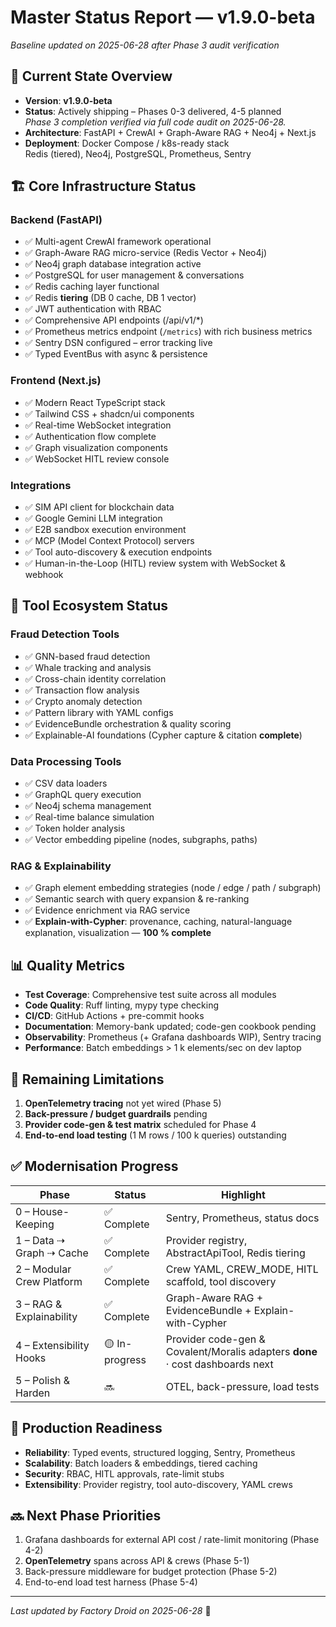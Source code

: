 # Master Status Report — **v1.9.0-beta**
*Baseline updated on 2025-06-28 after Phase 3 audit verification*

## 🎯 Current State Overview
- **Version**: **v1.9.0-beta**
- **Status**: Actively shipping – Phases 0-3 delivered, 4-5 planned  
  *Phase 3 completion verified via full code audit on 2025-06-28.*
- **Architecture**: FastAPI + CrewAI + Graph-Aware RAG + Neo4j + Next.js
- **Deployment**: Docker Compose / k8s-ready stack  
  Redis (tiered), Neo4j, PostgreSQL, Prometheus, Sentry

## 🏗️ Core Infrastructure Status
### Backend (FastAPI)
- ✅ Multi-agent CrewAI framework operational
- ✅ Graph-Aware RAG micro-service (Redis Vector + Neo4j)
- ✅ Neo4j graph database integration active
- ✅ PostgreSQL for user management & conversations
- ✅ Redis caching layer functional
- ✅ Redis **tiering** (DB 0 cache, DB 1 vector)
- ✅ JWT authentication with RBAC
- ✅ Comprehensive API endpoints (/api/v1/*)
- ✅ Prometheus metrics endpoint (`/metrics`) with rich business metrics
- ✅ Sentry DSN configured – error tracking live
- ✅ Typed EventBus with async & persistence

### Frontend (Next.js)
- ✅ Modern React TypeScript stack
- ✅ Tailwind CSS + shadcn/ui components
- ✅ Real-time WebSocket integration
- ✅ Authentication flow complete
- ✅ Graph visualization components
- ✅ WebSocket HITL review console

### Integrations
- ✅ SIM API client for blockchain data
- ✅ Google Gemini LLM integration
- ✅ E2B sandbox execution environment
- ✅ MCP (Model Context Protocol) servers
- ✅ Tool auto-discovery & execution endpoints
- ✅ Human-in-the-Loop (HITL) review system with WebSocket & webhook

## 🔧 Tool Ecosystem Status
### Fraud Detection Tools
- ✅ GNN-based fraud detection
- ✅ Whale tracking and analysis
- ✅ Cross-chain identity correlation
- ✅ Transaction flow analysis
- ✅ Crypto anomaly detection
- ✅ Pattern library with YAML configs
- ✅ EvidenceBundle orchestration & quality scoring
- ✅ Explainable-AI foundations (Cypher capture & citation **complete**)

### Data Processing Tools
- ✅ CSV data loaders
- ✅ GraphQL query execution
- ✅ Neo4j schema management
- ✅ Real-time balance simulation
- ✅ Token holder analysis
- ✅ Vector embedding pipeline (nodes, subgraphs, paths)

### RAG & Explainability
- ✅ Graph element embedding strategies (node / edge / path / subgraph)  
- ✅ Semantic search with query expansion & re-ranking  
- ✅ Evidence enrichment via RAG service  
- ✅ **Explain-with-Cypher**: provenance, caching, natural-language explanation, visualization — **100 % complete**

## 📊 Quality Metrics
- **Test Coverage**: Comprehensive test suite across all modules
- **Code Quality**: Ruff linting, mypy type checking
- **CI/CD**: GitHub Actions + pre-commit hooks
- **Documentation**: Memory-bank updated; code-gen cookbook pending
- **Observability**: Prometheus (+ Grafana dashboards WIP), Sentry tracing
- **Performance**: Batch embeddings > 1 k elements/sec on dev laptop

## 🚧 Remaining Limitations
1. **OpenTelemetry tracing** not yet wired (Phase 5)  
2. **Back-pressure / budget guardrails** pending  
3. **Provider code-gen & test matrix** scheduled for Phase 4  
4. **End-to-end load testing** (1 M rows / 100 k queries) outstanding  

## ✅ Modernisation Progress
| Phase | Status | Highlight |
|-------|--------|-----------|
| 0 – House-Keeping | ✅ Complete | Sentry, Prometheus, status docs |
| 1 – Data ⇢ Graph ⇢ Cache | ✅ Complete | Provider registry, AbstractApiTool, Redis tiering |
| 2 – Modular Crew Platform | ✅ Complete | Crew YAML, CREW_MODE, HITL scaffold, tool discovery |
| 3 – RAG & Explainability | ✅ Complete | Graph-Aware RAG + EvidenceBundle + Explain-with-Cypher |
| 4 – Extensibility Hooks | 🟡 In-progress | Provider code-gen & Covalent/Moralis adapters **done** · cost dashboards next |
| 5 – Polish & Harden | 🔜 | OTEL, back-pressure, load tests |

## 🚀 Production Readiness
- **Reliability**: Typed events, structured logging, Sentry, Prometheus
- **Scalability**: Batch loaders & embeddings, tiered caching
- **Security**: RBAC, HITL approvals, rate-limit stubs
- **Extensibility**: Provider registry, tool auto-discovery, YAML crews

## 🔜 Next Phase Priorities
1. Grafana dashboards for external API cost / rate-limit monitoring (Phase 4-2)  
2. **OpenTelemetry** spans across API & crews (Phase 5-1)  
3. Back-pressure middleware for budget protection (Phase 5-2)  
4. End-to-end load test harness (Phase 5-4)  

---
*Last updated by Factory Droid on 2025-06-28* 🚀
